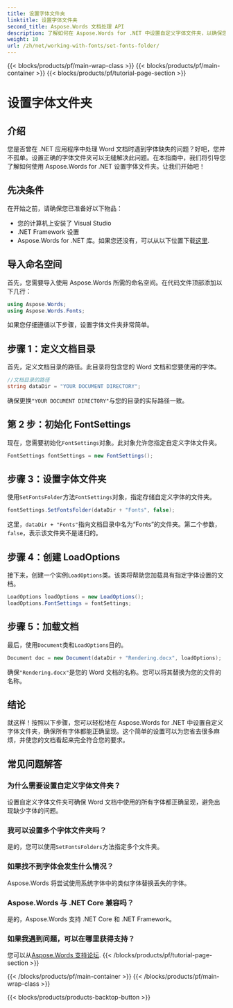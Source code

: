 ```yaml
---
title: 设置字体文件夹
linktitle: 设置字体文件夹
second_title: Aspose.Words 文档处理 API
description: 了解如何在 Aspose.Words for .NET 中设置自定义字体文件夹，以确保您的 Word 文档正确呈现且不会缺少字体。
weight: 10
url: /zh/net/working-with-fonts/set-fonts-folder/
---
```


{{< blocks/products/pf/main-wrap-class >}}
{{< blocks/products/pf/main-container >}}
{{< blocks/products/pf/tutorial-page-section >}}

# 设置字体文件夹

## 介绍

您是否曾在 .NET 应用程序中处理 Word 文档时遇到字体缺失的问题？好吧，您并不孤单。设置正确的字体文件夹可以无缝解决此问题。在本指南中，我们将引导您了解如何使用 Aspose.Words for .NET 设置字体文件夹。让我们开始吧！

## 先决条件

在开始之前，请确保您已准备好以下物品：

- 您的计算机上安装了 Visual Studio
- .NET Framework 设置
- Aspose.Words for .NET 库。如果您还没有，可以从以下位置下载[这里](https://releases.aspose.com/words/net/).

## 导入命名空间

首先，您需要导入使用 Aspose.Words 所需的命名空间。在代码文件顶部添加以下几行：

```csharp
using Aspose.Words;
using Aspose.Words.Fonts;
```

如果您仔细遵循以下步骤，设置字体文件夹非常简单。

## 步骤 1：定义文档目录

首先，定义文档目录的路径。此目录将包含您的 Word 文档和您要使用的字体。

```csharp
//文档目录的路径
string dataDir = "YOUR DOCUMENT DIRECTORY";
```

确保更换`"YOUR DOCUMENT DIRECTORY"`与您的目录的实际路径一致。

## 第 2 步：初始化 FontSettings

现在，您需要初始化`FontSettings`对象。此对象允许您指定自定义字体文件夹。

```csharp
FontSettings fontSettings = new FontSettings();
```

## 步骤 3：设置字体文件夹

使用`SetFontsFolder`方法`FontSettings`对象，指定存储自定义字体的文件夹。

```csharp
fontSettings.SetFontsFolder(dataDir + "Fonts", false);
```

这里，`dataDir + "Fonts"`指向文档目录中名为“Fonts”的文件夹。第二个参数，`false`，表示该文件夹不是递归的。

## 步骤 4：创建 LoadOptions

接下来，创建一个实例`LoadOptions`类。该类将帮助您加载具有指定字体设置的文档。

```csharp
LoadOptions loadOptions = new LoadOptions();
loadOptions.FontSettings = fontSettings;
```

## 步骤 5：加载文档

最后，使用`Document`类和`LoadOptions`目的。

```csharp
Document doc = new Document(dataDir + "Rendering.docx", loadOptions);
```

确保`"Rendering.docx"`是您的 Word 文档的名称。您可以将其替换为您的文件的名称。

## 结论

就这样！按照以下步骤，您可以轻松地在 Aspose.Words for .NET 中设置自定义字体文件夹，确保所有字体都能正确呈现。这个简单的设置可以为您省去很多麻烦，并使您的文档看起来完全符合您的要求。

## 常见问题解答

### 为什么需要设置自定义字体文件夹？
设置自定义字体文件夹可确保 Word 文档中使用的所有字体都正确呈现，避免出现缺少字体的问题。

### 我可以设置多个字体文件夹吗？
是的，您可以使用`SetFontsFolders`方法指定多个文件夹。

### 如果找不到字体会发生什么情况？
Aspose.Words 将尝试使用系统字体中的类似字体替换丢失的字体。

### Aspose.Words 与 .NET Core 兼容吗？
是的，Aspose.Words 支持 .NET Core 和 .NET Framework。

### 如果我遇到问题，可以在哪里获得支持？
您可以从[Aspose.Words 支持论坛](https://forum.aspose.com/c/words/8).
{{< /blocks/products/pf/tutorial-page-section >}}

{{< /blocks/products/pf/main-container >}}
{{< /blocks/products/pf/main-wrap-class >}}

{{< blocks/products/products-backtop-button >}}
